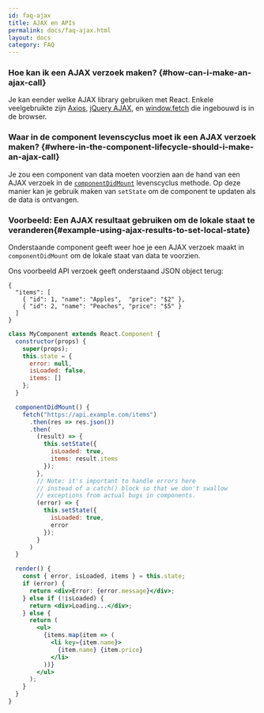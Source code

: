 ```yaml
---
id: faq-ajax
title: AJAX en APIs
permalink: docs/faq-ajax.html
layout: docs
category: FAQ
---
```


### Hoe kan ik een AJAX verzoek maken? {#how-can-i-make-an-ajax-call}

Je kan eender welke AJAX library gebruiken met React. Enkele veelgebruikte zijn [Axios](https://github.com/axios/axios), [jQuery AJAX](https://api.jquery.com/jQuery.ajax/), en  [window.fetch](https://developer.mozilla.org/en-US/docs/Web/API/Fetch_API) die ingebouwd is in de browser.

### Waar in de component levenscyclus moet ik een AJAX verzoek maken? {#where-in-the-component-lifecycle-should-i-make-an-ajax-call}
Je zou een component van data moeten voorzien aan de hand van een AJAX verzoek in de [`componentDidMount`](/docs/react-component.html#mounting) levenscyclus methode. Op deze manier kan je gebruik maken van `setState` om de component te updaten als de data is ontvangen.

### Voorbeeld: Een AJAX resultaat gebruiken om de lokale staat te veranderen{#example-using-ajax-results-to-set-local-state}

Onderstaande component geeft weer hoe je een AJAX verzoek maakt in `componentDidMount` om de lokale staat van data te voorzien. 

Ons voorbeeld API verzoek geeft onderstaand JSON object terug:

```
{
  "items": [
    { "id": 1, "name": "Apples",  "price": "$2" },
    { "id": 2, "name": "Peaches", "price": "$5" }
  ] 
}
```

```jsx
class MyComponent extends React.Component {
  constructor(props) {
    super(props);
    this.state = {
      error: null,
      isLoaded: false,
      items: []
    };
  }

  componentDidMount() {
    fetch("https://api.example.com/items")
      .then(res => res.json())
      .then(
        (result) => {
          this.setState({
            isLoaded: true,
            items: result.items
          });
        },
        // Note: it's important to handle errors here
        // instead of a catch() block so that we don't swallow
        // exceptions from actual bugs in components.
        (error) => {
          this.setState({
            isLoaded: true,
            error
          });
        }
      )
  }

  render() {
    const { error, isLoaded, items } = this.state;
    if (error) {
      return <div>Error: {error.message}</div>;
    } else if (!isLoaded) {
      return <div>Loading...</div>;
    } else {
      return (
        <ul>
          {items.map(item => (
            <li key={item.name}>
              {item.name} {item.price}
            </li>
          ))}
        </ul>
      );
    }
  }
}
```
